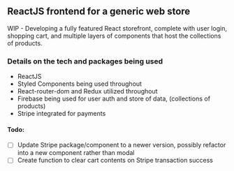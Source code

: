 ## ReactJS frontend for a generic web store  
WIP - Developing a fully featured React storefront, complete with user login, shopping cart, and multiple layers of components that host the collections of products.  

### Details on the tech and packages being used
* ReactJS
* Styled Components being used throughout
* React-router-dom and Redux utilized throughout
* Firebase being used for user auth and store of data, (collections of products)
* Stripe integrated for payments

#### Todo: 
- [ ] Update Stripe package/component to a newer version, possibly refactor into a new component rather than modal
- [ ] Create function to clear cart contents on Stripe transaction success
